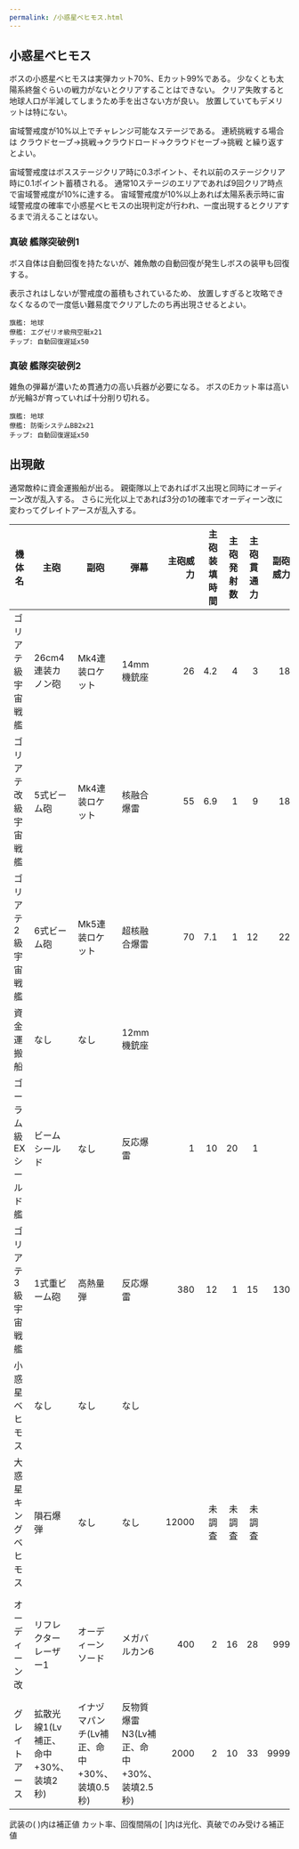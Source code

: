 ```yaml
---
permalink: /小惑星ベヒモス.html
---
```

## 小惑星ベヒモス

ボスの小惑星ベヒモスは実弾カット70%、Eカット99%である。
少なくとも太陽系終盤ぐらいの戦力がないとクリアすることはできない。
クリア失敗すると地球人口が半減してしまうため手を出さない方が良い。
放置していてもデメリットは特にない。

宙域警戒度が10%以上でチャレンジ可能なステージである。
連続挑戦する場合は クラウドセーブ→挑戦→クラウドロード→クラウドセーブ→挑戦 と繰り返すとよい。

宙域警戒度はボスステージクリア時に0.3ポイント、それ以前のステージクリア時に0.1ポイント蓄積される。
通常10ステージのエリアであれば9回クリア時点で宙域警戒度が10%に達する。
宙域警戒度が10%以上あれば太陽系表示時に宙域警戒度の確率で小惑星ベヒモスの出現判定が行われ、一度出現するとクリアするまで消えることはない。


### 真破 艦隊突破例1

ボス自体は自動回復を持たないが、雑魚敵の自動回復が発生しボスの装甲も回復する。

表示されはしないが警戒度の蓄積もされているため、
放置しすぎると攻略できなくなるので一度低い難易度でクリアしたのち再出現させるとよい。

```
旗艦: 地球
僚艦: エグゼリオ級飛空艇x21
チップ: 自動回復遅延x50
```

### 真破 艦隊突破例2

雑魚の弾幕が濃いため貫通力の高い兵器が必要になる。
ボスのEカット率は高いが光輪3が育っていれば十分削り切れる。

```
旗艦: 地球
僚艦: 防衛システムBB2x21
チップ: 自動回復遅延x50
```

## 出現敵

通常敵枠に資金運搬船が出る。
親衛隊以上であればボス出現と同時にオーディーン改が乱入する。
さらに光化以上であれば3分の1の確率でオーディーン改に変わってグレイトアースが乱入する。

<ul class="enemies-list"></ul>

| 機体名                 | 主砲                                 | 副砲                                        | 弾幕                                      | 主砲威力 | 主砲装填時間 | 主砲発射数 | 主砲貫通力 | 副砲威力 | 副砲装填時間 | 副砲発射数 | 副砲貫通力 | 弾幕威力 | 弾幕装填時間 | 弾幕発射数 | 弾幕貫通力 | 機関            | 設計図         | 実弾カット | Eカット | 爆風カット | 回避率 | 爆風回避率 | 回復間隔   |    装甲 |   速度 | 対火災力 | 対電磁力 |   資金 | 功績値 | 救出人数 | 登場ステージ      |
|------------------------|--------------------------------------|---------------------------------------------|-------------------------------------------|---------:|-------------:|-----------:|-----------:|---------:|-------------:|-----------:|-----------:|---------:|-------------:|-----------:|-----------:|-----------------|----------------|-----------:|--------:|-----------:|-------:|-----------:|------------|--------:|-------:|---------:|---------:|-------:|-------:|---------:|-------------------|
| ゴリアテ級宇宙戦艦     | 26cm4連装カノン砲                    | Mk4連装ロケット                             | 14mm機銃座                                |       26 |          4.2 |          4 |          3 |       18 |          4.2 |          4 |          1 |        4 |          0.2 |          2 |          1 | 原子炉B         | 重巡洋艦       |    0%[60%] | 0%[60%] |         0% |     0% |         0% | なし[30秒] |    1400 |   0.10 |       15 |       15 |     90 |     90 |       80 | 1                 |
| ゴリアテ改級宇宙戦艦   | 5式ビーム砲                          | Mk4連装ロケット                             | 核融合爆雷                                |       55 |          6.9 |          1 |          9 |       18 |          4.2 |          4 |          1 |       30 |            8 |          1 |          1 | 原子炉B         | 重巡洋艦       |    0%[60%] | 0%[60%] |         0% |     0% |         0% | なし[30秒] |    1600 |   0.10 |       15 |       15 |     94 |     94 |       90 | 1                 |
| ゴリアテ2級宇宙戦艦    | 6式ビーム砲                          | Mk5連装ロケット                             | 超核融合爆雷                              |       70 |          7.1 |          1 |         12 |       22 |          4.5 |          5 |          1 |       50 |          8.1 |          1 |          1 | 原子炉B         | 重巡洋艦       |    0%[60%] | 0%[60%] |         0% |     0% |         0% | なし[30秒] |    1800 |   0.10 |       15 |       15 |    104 |     94 |       95 | 1                 |
| 資金運搬船             | なし                                 | なし                                        | 12mm機銃座                                |          |              |            |            |          |              |            |            |        3 |          0.2 |          2 |          1 | 軽燃料炉F       | 試作SF-AS00    |    0%[60%] | 0%[60%] |         0% |     0% |         0% | なし[30秒] |       4 |   0.40 |       10 |       10 |   1000 |     30 |       10 | 1                 |
| ゴーラム級EXシールド艦 | ビームシールド                       | なし                                        | 反応爆雷                                  |        1 |           10 |         20 |          1 |          |              |            |            |      100 |          7.5 |          1 |          1 | 試作対消滅機関A | 重シールド艦   |    0%[60%] | 0%[60%] |         0% |     0% |         0% | なし[30秒] |    4700 |   0.20 |       60 |       60 |    190 |    190 |       60 | 1                 |
| ゴリアテ3級宇宙戦艦    | 1式重ビーム砲                        | 高熱量弾                                    | 反応爆雷                                  |      380 |           12 |          1 |         15 |      130 |           16 |          1 |          3 |      100 |          7.5 |          1 |          1 | 原子炉H         | 宇宙戦艦       |    0%[60%] | 0%[60%] |         0% |     0% |         0% | なし[30秒] |    4100 |   0.10 |       30 |       30 |    404 |    494 |      135 | 1                 |
| 小惑星ベヒモス         | なし                                 | なし                                        | なし                                      |          |              |            |            |          |              |            |            |          |              |            |            | 核融合炉A       | 地球           |        70% |     99% |         0% |     0% |         0% | なし       |  320000 |   0.10 |      100 |      100 |   3000 |   3000 |     1000 | 1ボス             |
| 大惑星キングベヒモス   | 隕石爆弾                             | なし                                        | なし                                      |    12000 |       未調査 |     未調査 |     未調査 |          |              |            |            |          |              |            |            | 星生炉E         | 小惑星ベヒモス |     未調査 |  未調査 |     未調査 | 未調査 |     未調査 | 未調査     | 1000000 | 未調査 |   未調査 |   未調査 | 未調査 | 未調査 |   未調査 | 1裏ボス(光化以上) |
| オーディーン改         | リフレクターレーザー1                | オーディーンソード                          | メガバルカン6                             |      400 |            2 |         16 |         28 |      999 |          5.5 |          1 |         99 |        7 |          0.2 |          2 |          1 | 縮退炉B         | 特化SF-Eライト |    0%[60%] | 0%[60%] |         0% |     0% |         0% | なし[30秒] |  140000 |   4.20 |       99 |       99 |   3800 |   3800 |        1 | 1乱入(親衛隊以上) |
| グレイトアース         | 拡散光線1(Lv補正、命中+30%、装填2秒) | イナヅマパンチ(Lv補正、命中+30%、装填0.5秒) | 反物質爆雷N3(Lv補正、命中+30%、装填2.5秒) |     2000 |            2 |         10 |         33 |     9999 |          0.5 |          1 |        777 |     1000 |          2.5 |          3 |         70 | 星生炉B         | グレイトアース |      80.9% |     80% |      80.9% |    75% |        75% | 10秒       |  600000 |   3.50 |       99 |       99 |   6500 |   6500 |      990 | 1乱入(光化以上)   |

武装の( )内は補正値
カット率、回復間隔の[ ]内は光化、真破でのみ受ける補正値

